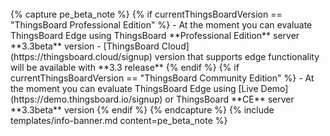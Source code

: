 <br>
{% capture pe_beta_note %}
{% if currentThingsBoardVersion == "ThingsBoard Professional Edition" %}
 - At the moment you can evaluate ThingsBoard Edge using ThingsBoard **Professional Edition** server **3.3beta** version
 - [ThingsBoard Cloud](https://thingsboard.cloud/signup) version that supports edge functionality will be available with **3.3 release**
{% endif %}
{% if currentThingsBoardVersion == "ThingsBoard Community Edition" %}
 - At the moment you can evaluate ThingsBoard Edge using [Live Demo](https://demo.thingsboard.io/signup) or ThingsBoard **CE** server **3.3beta** version
{% endif %}
{% endcapture %}
{% include templates/info-banner.md content=pe_beta_note %}